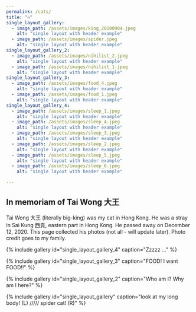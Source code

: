 ```yaml
---
permalink: /cats/
title: "ฅ"
single_layout_gallery:
  - image_path: /assets/images/king_20200904.jpeg
    alt: "single layout with header example"
  - image_path: /assets/images/spider.jpeg
    alt: "single layout with header example"    
single_layout_gallery_2:
  - image_path: /assets/images/nihilist_2.jpeg
    alt: "single layout with header example"
  - image_path: /assets/images/nihilist_1.jpeg
    alt: "single layout with header example"  
single_layout_gallery_3:
  - image_path: /assets/images/food_4.jpeg
    alt: "single layout with header example"
  - image_path: /assets/images/food_1.jpeg
    alt: "single layout with header example"    
single_layout_gallery_4:
  - image_path: /assets/images/sleep_1.jpeg
    alt: "single layout with header example"
  - image_path: /assets/images/sleep_4.jpeg
    alt: "single layout with header example" 
  - image_path: /assets/images/sleep_3.jpeg
    alt: "single layout with header example" 
  - image_path: /assets/images/sleep_2.jpeg
    alt: "single layout with header example"      
  - image_path: /assets/images/sleep_5.jpeg
    alt: "single layout with header example"
  - image_path: /assets/images/sleep_6.jpeg
    alt: "single layout with header example"  

---
```

## In memoriam of Tai Wong 大王

Tai Wong 大王 (literally big-king) was my cat in Hong Kong. He was a stray in Sai Kung 西貢, eastern part in Hong Kong. He passed away on December 12, 2020. This page collected his photos (not all - will update later). Photo credit goes to my family.

{% include gallery id="single_layout_gallery_4" caption="Zzzzz ..." %}

{% include gallery id="single_layout_gallery_3" caption="FOOD! I want FOOD!!" %}

{% include gallery id="single_layout_gallery_2" caption="Who am I? Why am I here?" %}

{% include gallery id="single_layout_gallery" caption="look at my long body! (L) ///// spider cat! (R)" %}

